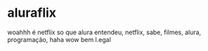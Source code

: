 # aluraflix

woahhh é netflix so que alura entendeu, netflix, sabe, filmes, alura, programação, haha wow
bem l.egal
